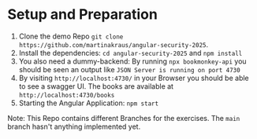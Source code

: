 # Setup and Preparation

1. Clone the demo Repo `git clone https://github.com/martinakraus/angular-security-2025`.
2. Install the dependencies: `cd angular-security-2025` and `npm install`
3. You also need a dummy-backend: By running `npx bookmonkey-api` you should be seen an output like `JSON Server is running on port 4730`
4. By visiting `http://localhost:4730/` in your Browser you should be able to see a swagger UI. The books are available at `http://localhost:4730/books`
5. Starting the Angular Application: `npm start`

Note: This Repo contains different Branches for the exercises. The `main` branch hasn't anything implemented yet.
